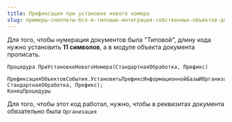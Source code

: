 ```yaml
---
title: Префиксация при установке нового номера
slug: примеры-сниппеты-бсп-и-типовые-интеграция-собственных-объектов-документы/префиксация-при-установке-нового-номера
---
```

Для того, чтобы нумерация документов была "Типовой", длину кода нужно установить **11 символов**, а в модуле объекта документа прописать. 
```bsl
Процедура ПриУстановкеНовогоНомера(СтандартнаяОбработка, Префикс)
    ПрефиксацияОбъектовСобытия.УстановитьПрефиксИнформационнойБазыИОрганизации(ЭтотОбъект, СтандартнаяОбработка, Префикс);
КонецПроцедуры
```
Для того, чтобы этот код работал, нужно, чтобы в реквизитах документа обязательно была `Организация`